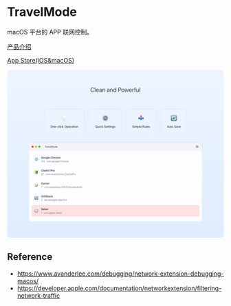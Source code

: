 # TravelMode

macOS 平台的 APP 联网控制。

<a href="https://cofficlab.github.io/products/travelmode" target="_blank">产品介绍</a>

<a href="https://apps.apple.com/cn/app/travelmode/id6474899051?mt=12" target="_blank">App Store(iOS&macOS)</a>

![Hero](./docs/feature-1x.png)

## Reference

- <https://www.avanderlee.com/debugging/network-extension-debugging-macos/>
- <https://developer.apple.com/documentation/networkextension/filtering-network-traffic>
